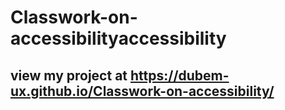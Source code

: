 # Classwork-on-accessibilityaccessibility 
## view my project at https://dubem-ux.github.io/Classwork-on-accessibility/
